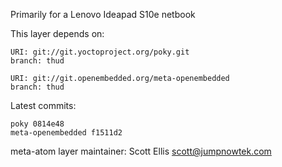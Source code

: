 Primarily for a Lenovo Ideapad S10e netbook

This layer depends on:

    URI: git://git.yoctoproject.org/poky.git
    branch: thud

    URI: git://git.openembedded.org/meta-openembedded
    branch: thud

Latest commits:

    poky 0814e48
    meta-openembedded f1511d2

meta-atom layer maintainer: Scott Ellis <scott@jumpnowtek.com>
